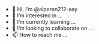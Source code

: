 - 👋 Hi, I’m @alperen212-aay
- 👀 I’m interested in ...
- 🌱 I’m currently learning ...
- 💞️ I’m looking to collaborate on ...
- 📫 How to reach me ...

<!---
alperen212-aay/alperen212-aay is a ✨ special ✨ repository because its `README.md` (this file) appears on your GitHub profile.
You can click the Preview link to take a look at your changes.
--->
